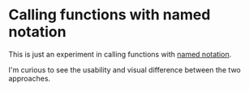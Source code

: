 # Calling functions with named notation

This is just an experiment in calling functions with <a href="http://www.postgresql.org/docs/9.4/static/sql-syntax-calling-funcs.html">named notation</a>.

I'm curious to see the usability and visual difference between the two approaches.

